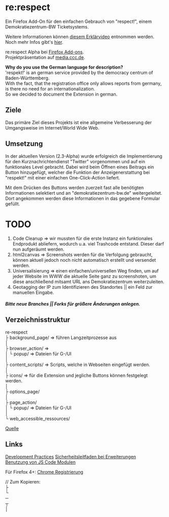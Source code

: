 # re:respect
Ein Firefox Add-On für den einfachen Gebrauch von "respect!",
einem Demokratiezentrum-BW Ticketsystems.

Weitere Informationen können [diesem Erklärvideo](https://www.youtube.com/watch?v=5tP-hdJgUxQ) entnommen werden.  
Noch mehr Infos gibt's [hier](https://demokratiezentrum-bw.de/).  

re:respect Alpha bei [Firefox Add-ons](https://addons.mozilla.org/de/firefox/addon/re-respect/).  
Projektpräsentation auf [media.ccc.de](https://media.ccc.de/v/jh19-hd-1013-re_respect#l=deu&t=0).  

**Why do you use the German language for description?**  
'respekt!' is an german service provided by the democracy centrum of Baden-Württemberg.  
With the fact, that the registration office only allows reports from germany,  
is there no need for an internationalization.  
So we decided to document the Extension in german.

## Ziele
Das primäre Ziel dieses Projekts ist eine allgemeine Verbesserung der Umgangsweise im Internet/World Wide Web.

## Umsetzung
In der aktuellen Version (2.3-Alpha) wurde erfolgreich die Implementierung für den Kurznachrichtendienst "Twitter" vorgenommen und auf ein funktionales Level gebracht. Dabei wird beim Öffnen eines Beitrags ein Button hinzugefügt, welcher die Funktion der Anzeigenerstattung bei "respekt!" mit einer einfachen One-Click-Action liefert.

Mit dem Drücken des Buttons werden zuerzeit fast alle benötigten Informationen selektiert und an "demokratiezentrum-bw.de" weitergeleitet. Dort angekommen werden diese Informationen in das gegebene Formular gefüllt.


# TODO
1. Code Cleanup => wir mussten für die erste Instanz ein funktionales Endprodukt abliefern, wodurch u.a. viel Trashcode entstand. Dieser darf nun aufgeräumt werden.
2. html2canvas => Screenshots werden für die Verfolgung gebraucht, können aktuell jedoch noch nicht automatisch erstellt und versendet werden. 
3. Universalisierung => einen einfachen/universellen Weg finden, um auf jeder Website im WWW die aktuelle Seite ganz zu screenshoten, um diese anschließend mitsamt URL ans Demokratiezentrum weiterzuleiten.
4. Geotagging der IP zum Identifizieren des Standortes || ein Feld zur manuellen Eingabe.

##### Bitte neue Branches || Forks für größere Änderungen anlegen.

## Verzeichnisstruktur

re-respect  
├ background_page/ => führen Langzeitprozesse aus  
│  
├ browser_action/ =>   
│  └ popup/ => Dateien für G-/UI  
│  
├ content_scripts/ => Scripts, welche in Webseiten eingefügt werden.  
│  
├ icons/ => für die Extension und jegliche Buttons können festgelegt werden.  
│  
├ options_page/  
│  
├ page_action/  
│  └ popup/ => Dateien für G-/UI  
│  
└ web_accessible_ressources/  

[Quelle](https://developer.mozilla.org/de/docs/Mozilla/Add-ons/WebExtensions/Anatomy_of_a_WebExtension)

## Links
[Development Practices](https://extensionworkshop.com/documentation/publish/add-on-policies#development-practices)
[Sicherheitsleitfaden bei Erweiterungen](https://developer.mozilla.org/de/docs/Mozilla/Add-ons/Security_best_practices_in_extensions)  
[Benutzung von JS Code Modulen](https://developer.mozilla.org/en-US/docs/Mozilla/JavaScript_code_modules/Using)

Für Firefox 4+:
[Chrome Registrierung](https://developer.mozilla.org/en-US/docs/Mozilla/Chrome_Registration)  
  
// Zum Kopieren:  
├  
└  
─  
┬  
│  
